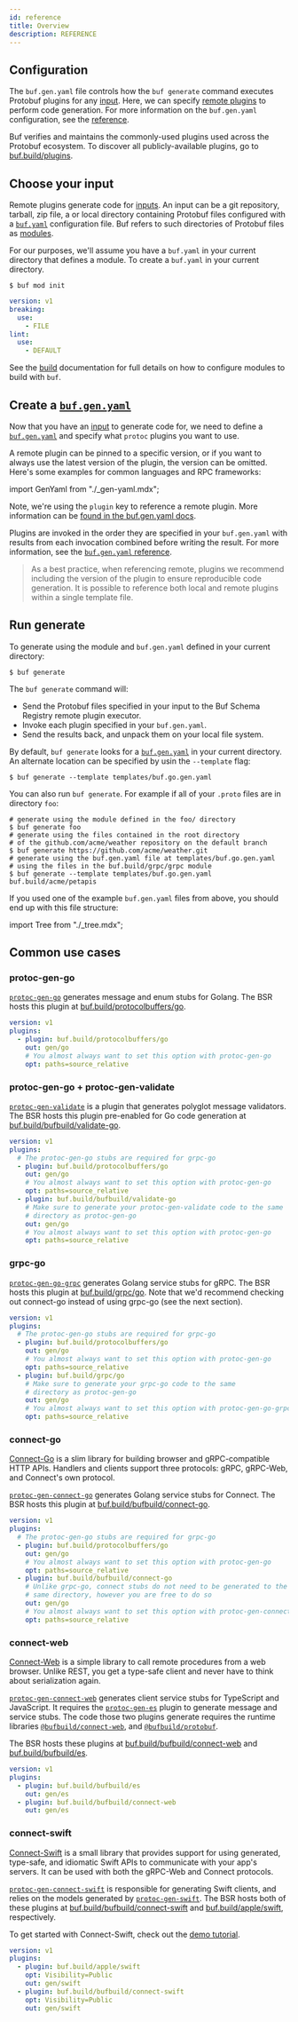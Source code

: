 ```yaml
---
id: reference
title: Overview
description: REFERENCE
---
```


## Configuration

The `buf.gen.yaml` file controls how the `buf generate` command executes
Protobuf plugins for any [input](../../buf/other/inputs.md). Here, we can
specify [remote plugins](explanation) to perform code generation. For more
information on the `buf.gen.yaml` configuration, see the
[reference](../../configuration/v1/buf-gen-yaml.md).

Buf verifies and maintains the commonly-used plugins used across the Protobuf
ecosystem. To discover all publicly-available plugins, go to
[buf.build/plugins](https://buf.build/plugins).

## Choose your input

Remote plugins generate code for [inputs](../../buf/other/inputs.md). An input
can be a git repository, tarball, zip file, a or local directory containing
Protobuf files configured with a
[`buf.yaml`](../../configuration/v1/buf-yaml.md) configuration file. Buf refers
to such directories of Protobuf files as [modules](explanation#modules).

For our purposes, we'll assume you have a `buf.yaml` in your current directory
that defines a module. To create a `buf.yaml` in your current directory.

```terminal
$ buf mod init
```

```yaml title="buf.yaml"
version: v1
breaking:
  use:
    - FILE
lint:
  use:
    - DEFAULT
```

See the [build](../../buf/build/how-to) documentation for full details on how to
configure modules to build with `buf`.

## Create a [`buf.gen.yaml`](../../configuration/v1/buf-gen-yaml)

Now that you have an [input](../../buf/other/inputs.md) to generate code for, we
need to define a [`buf.gen.yaml`](../../configuration/v1/buf-gen-yaml) and specify
what `protoc` plugins you want to use.

A remote plugin can be pinned to a specific version, or if you want to always
use the latest version of the plugin, the version can be omitted. Here's some
examples for common languages and RPC frameworks:

import GenYaml from "./_gen-yaml.mdx";

<GenYaml />

Note, we're using the `plugin` key to reference a remote plugin. More
information can be
[found in the buf.gen.yaml docs](../../configuration/v1/buf-gen-yaml#plugin-name-or-remote).

Plugins are invoked in the order they are specified in your `buf.gen.yaml` with
results from each invocation combined before writing the result. For more
information, see the
[`buf.gen.yaml` reference](../../configuration/v1/buf-gen-yaml.md).

> As a best practice, when referencing remote, plugins we recommend including
> the version of the plugin to ensure reproducible code generation. It is
> possible to reference both local and remote plugins within a single template
> file.

## Run generate

To generate using the module and `buf.gen.yaml` defined in your current
directory:

```terminal
$ buf generate
```

The `buf generate` command will:

- Send the Protobuf files specified in your input to the Buf Schema Registry
  remote plugin executor.
- Invoke each plugin specified in your `buf.gen.yaml`.
- Send the results back, and unpack them on your local file system.

By default, `buf generate` looks for a
[`buf.gen.yaml`](../../configuration/v1/buf-gen-yaml) in your current directory. An
alternate location can be specified by usin the `--template` flag:

```terminal
$ buf generate --template templates/buf.go.gen.yaml
```

You can also run `buf generate`. For example if all of your `.proto` files are
in directory `foo`:

```terminal
# generate using the module defined in the foo/ directory
$ buf generate foo
# generate using the files contained in the root directory
# of the github.com/acme/weather repository on the default branch
$ buf generate https://github.com/acme/weather.git
# generate using the buf.gen.yaml file at templates/buf.go.gen.yaml
# using the files in the buf.build/grpc/grpc module
$ buf generate --template templates/buf.go.gen.yaml buf.build/acme/petapis
```

If you used one of the example `buf.gen.yaml` files from above, you should end
up with this file structure:

import Tree from "./_tree.mdx";

<Tree />

## Common use cases

### protoc-gen-go

[`protoc-gen-go`](https://github.com/protocolbuffers/protobuf-go) generates
message and enum stubs for Golang. The BSR hosts this plugin at
[buf.build/protocolbuffers/go](https://buf.build/protocolbuffers/go).

```yaml title="buf.gen.yaml" {3}
version: v1
plugins:
  - plugin: buf.build/protocolbuffers/go
    out: gen/go
    # You almost always want to set this option with protoc-gen-go
    opt: paths=source_relative
```

### protoc-gen-go + protoc-gen-validate

[`protoc-gen-validate`](https://github.com/bufbuild/protoc-gen-validate) is a
plugin that generates polyglot message validators. The BSR hosts this plugin
pre-enabled for Go code generation at
[buf.build/bufbuild/validate-go](https://buf.build/bufbuild/validate-go).

```yaml title="buf.gen.yaml" {4,8}
version: v1
plugins:
  # The protoc-gen-go stubs are required for grpc-go
  - plugin: buf.build/protocolbuffers/go
    out: gen/go
    # You almost always want to set this option with protoc-gen-go
    opt: paths=source_relative
  - plugin: buf.build/bufbuild/validate-go
    # Make sure to generate your protoc-gen-validate code to the same
    # directory as protoc-gen-go
    out: gen/go
    # You almost always want to set this option with protoc-gen-go
    opt: paths=source_relative
```

### grpc-go

[`protoc-gen-go-grpc`](https://github.com/grpc/grpc-go/tree/master/cmd/protoc-gen-go-grpc)
generates Golang service stubs for gRPC. The BSR hosts this plugin at
[buf.build/grpc/go](https://buf.build/grpc/go). Note that we'd recommend
checking out connect-go instead of using grpc-go (see the next section).

```yaml title="buf.gen.yaml" {4,8}
version: v1
plugins:
  # The protoc-gen-go stubs are required for grpc-go
  - plugin: buf.build/protocolbuffers/go
    out: gen/go
    # You almost always want to set this option with protoc-gen-go
    opt: paths=source_relative
  - plugin: buf.build/grpc/go
    # Make sure to generate your grpc-go code to the same
    # directory as protoc-gen-go
    out: gen/go
    # You almost always want to set this option with protoc-gen-go-grpc
    opt: paths=source_relative
```

### connect-go

[Connect-Go](https://connect.build/docs/go/getting-started)
is a slim library for building browser and
gRPC-compatible HTTP APIs. Handlers and clients support three protocols: gRPC,
gRPC-Web, and Connect's own protocol.

[`protoc-gen-connect-go`](https://github.com/bufbuild/connect-go) generates
Golang service stubs for Connect. The BSR hosts this plugin at
[buf.build/bufbuild/connect-go](https://buf.build/bufbuild/connect-go).

```yaml title=buf.gen.yaml {4,8}
version: v1
plugins:
  # The protoc-gen-go stubs are required for grpc-go
  - plugin: buf.build/protocolbuffers/go
    out: gen/go
    # You almost always want to set this option with protoc-gen-go
    opt: paths=source_relative
  - plugin: buf.build/bufbuild/connect-go
    # Unlike grpc-go, connect stubs do not need to be generated to the
    # same directory, however you are free to do so
    out: gen/go
    # You almost always want to set this option with protoc-gen-connect-go
    opt: paths=source_relative
```

### connect-web

[Connect-Web](https://connect.build/docs/web/getting-started) is a simple
library to call remote procedures from a web browser. Unlike REST, you get a
type-safe client and never have to think about serialization again.

[`protoc-gen-connect-web`](https://github.com/bufbuild/connect-web) generates
client service stubs for TypeScript and JavaScript. It requires the
[`protoc-gen-es`](https://github.com/bufbuild/protobuf-es) plugin to generate
message and service stubs. The code those two plugins generate requires the
runtime libraries
[`@bufbuild/connect-web`](https://www.npmjs.com/package/@bufbuild/connect-web),
and [`@bufbuild/protobuf`](https://www.npmjs.com/package/@bufbuild/protobuf).

The BSR hosts these plugins at
[buf.build/bufbuild/connect-web](https://buf.build/bufbuild/connect-web) and
[buf.build/bufbuild/es](https://buf.build/bufbuild/es).

```yaml title=buf.gen.yaml {3,5}
version: v1
plugins:
  - plugin: buf.build/bufbuild/es
    out: gen/es
  - plugin: buf.build/bufbuild/connect-web
    out: gen/es
```

### connect-swift

[Connect-Swift](https://connect.build/docs/swift/getting-started)
is a small library that provides support for using generated,
type-safe, and idiomatic Swift APIs to communicate with your app's servers.
It can be used with both the gRPC-Web and Connect protocols.

[`protoc-gen-connect-swift`](https://github.com/bufbuild/connect-swift)
is responsible for generating Swift clients, and relies on the models generated
by [`protoc-gen-swift`](https://github.com/apple/swift-protobuf).
The BSR hosts both of these plugins at
[buf.build/bufbuild/connect-swift](https://buf.build/bufbuild/connect-swift)
and [buf.build/apple/swift](https://buf.build/apple/swift), respectively.

To get started with Connect-Swift, check out the
[demo tutorial](https://connect.build/docs/swift/getting-started).

```yaml title=buf.gen.yaml {3,6}
version: v1
plugins:
  - plugin: buf.build/apple/swift
    opt: Visibility=Public
    out: gen/swift
  - plugin: buf.build/bufbuild/connect-swift
    opt: Visibility=Public
    out: gen/swift
```
